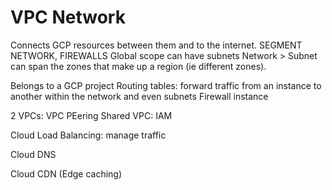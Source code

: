# VPC Network
Connects GCP resources between them and to the internet.
SEGMENT NETWORK, FIREWALLS
Global scope
can have subnets
Network > Subnet can span the zones that make up a region (ie different zones).

Belongs to a GCP project
Routing tables: forward traffic from an instance to another within the network and even subnets
Firewall instance

2 VPCs: VPC PEering
Shared VPC: IAM

Cloud Load Balancing: manage traffic 

Cloud DNS

Cloud CDN (Edge caching)
